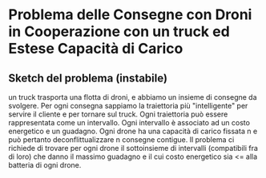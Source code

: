 # Problema delle Consegne con Droni in Cooperazione con un truck ed Estese Capacità di Carico

## Sketch del problema (instabile)
un truck trasporta una flotta di droni, e abbiamo un insieme di consegne da svolgere.
Per ogni consegna sappiamo la traiettoria più "intelligente" per servire il cliente e per tornare sul truck.
Ogni traiettoria può essere rappresentata come un intervallo.
Ogni intervallo è associato ad un costo energetico e un guadagno.
Ogni drone ha una capacità di carico fissata n e può pertanto deconflittualizzare n consegne contigue.
Il problema ci richiede di trovare per ogni drone il sottoinsieme di intervalli (compatibili fra di loro) che danno il massimo guadagno e il cui costo energetico sia <= alla batteria di ogni drone.
